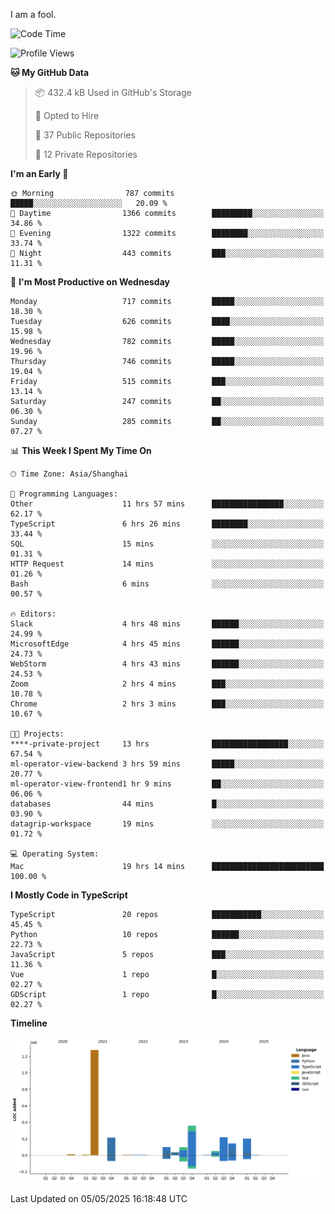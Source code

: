 I am a fool.

<!--START_SECTION:waka-->
![Code Time](http://img.shields.io/badge/Code%20Time-2%2C965%20hrs%2024%20mins-blue)

![Profile Views](http://img.shields.io/badge/Profile%20Views-2-blue)

**🐱 My GitHub Data** 

> 📦 432.4 kB Used in GitHub's Storage 
 > 
> 💼 Opted to Hire
 > 
> 📜 37 Public Repositories 
 > 
> 🔑 12 Private Repositories 
 > 
**I'm an Early 🐤** 

```text
🌞 Morning                787 commits         █████░░░░░░░░░░░░░░░░░░░░   20.09 % 
🌆 Daytime                1366 commits        █████████░░░░░░░░░░░░░░░░   34.86 % 
🌃 Evening                1322 commits        ████████░░░░░░░░░░░░░░░░░   33.74 % 
🌙 Night                  443 commits         ███░░░░░░░░░░░░░░░░░░░░░░   11.31 % 
```
📅 **I'm Most Productive on Wednesday** 

```text
Monday                   717 commits         █████░░░░░░░░░░░░░░░░░░░░   18.30 % 
Tuesday                  626 commits         ████░░░░░░░░░░░░░░░░░░░░░   15.98 % 
Wednesday                782 commits         █████░░░░░░░░░░░░░░░░░░░░   19.96 % 
Thursday                 746 commits         █████░░░░░░░░░░░░░░░░░░░░   19.04 % 
Friday                   515 commits         ███░░░░░░░░░░░░░░░░░░░░░░   13.14 % 
Saturday                 247 commits         ██░░░░░░░░░░░░░░░░░░░░░░░   06.30 % 
Sunday                   285 commits         ██░░░░░░░░░░░░░░░░░░░░░░░   07.27 % 
```


📊 **This Week I Spent My Time On** 

```text
🕑︎ Time Zone: Asia/Shanghai

💬 Programming Languages: 
Other                    11 hrs 57 mins      ████████████████░░░░░░░░░   62.17 % 
TypeScript               6 hrs 26 mins       ████████░░░░░░░░░░░░░░░░░   33.44 % 
SQL                      15 mins             ░░░░░░░░░░░░░░░░░░░░░░░░░   01.31 % 
HTTP Request             14 mins             ░░░░░░░░░░░░░░░░░░░░░░░░░   01.26 % 
Bash                     6 mins              ░░░░░░░░░░░░░░░░░░░░░░░░░   00.57 % 

🔥 Editors: 
Slack                    4 hrs 48 mins       ██████░░░░░░░░░░░░░░░░░░░   24.99 % 
MicrosoftEdge            4 hrs 45 mins       ██████░░░░░░░░░░░░░░░░░░░   24.73 % 
WebStorm                 4 hrs 43 mins       ██████░░░░░░░░░░░░░░░░░░░   24.53 % 
Zoom                     2 hrs 4 mins        ███░░░░░░░░░░░░░░░░░░░░░░   10.78 % 
Chrome                   2 hrs 3 mins        ███░░░░░░░░░░░░░░░░░░░░░░   10.67 % 

🐱‍💻 Projects: 
****-private-project     13 hrs              █████████████████░░░░░░░░   67.54 % 
ml-operator-view-backend 3 hrs 59 mins       █████░░░░░░░░░░░░░░░░░░░░   20.77 % 
ml-operator-view-frontend1 hr 9 mins         ██░░░░░░░░░░░░░░░░░░░░░░░   06.06 % 
databases                44 mins             █░░░░░░░░░░░░░░░░░░░░░░░░   03.90 % 
datagrip-workspace       19 mins             ░░░░░░░░░░░░░░░░░░░░░░░░░   01.72 % 

💻 Operating System: 
Mac                      19 hrs 14 mins      █████████████████████████   100.00 % 
```

**I Mostly Code in TypeScript** 

```text
TypeScript               20 repos            ███████████░░░░░░░░░░░░░░   45.45 % 
Python                   10 repos            ██████░░░░░░░░░░░░░░░░░░░   22.73 % 
JavaScript               5 repos             ███░░░░░░░░░░░░░░░░░░░░░░   11.36 % 
Vue                      1 repo              █░░░░░░░░░░░░░░░░░░░░░░░░   02.27 % 
GDScript                 1 repo              █░░░░░░░░░░░░░░░░░░░░░░░░   02.27 % 
```



**Timeline**

![Lines of Code chart](https://raw.githubusercontent.com/VeejaLiu/VeejaLiu/master/assets/bar_graph.png)


 Last Updated on 05/05/2025 16:18:48 UTC
<!--END_SECTION:waka-->
